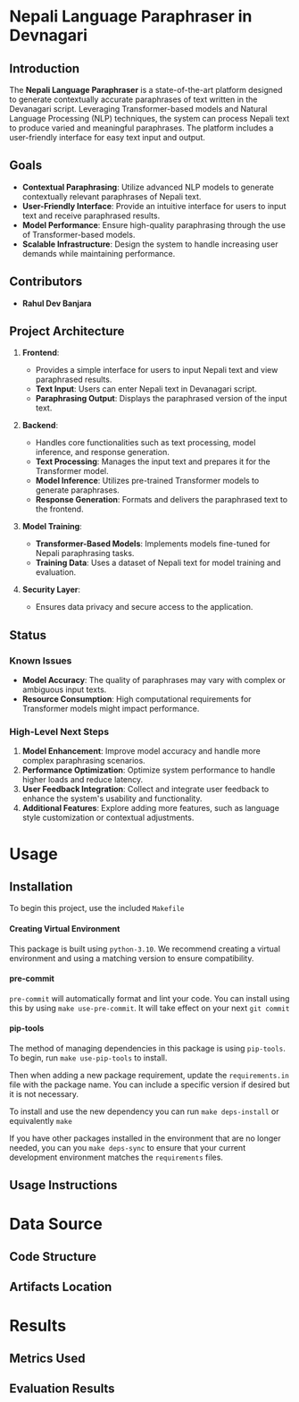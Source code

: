 # Nepali Language Paraphraser in Devnagari

## Introduction
The **Nepali Language Paraphraser** is a state-of-the-art platform designed to generate contextually accurate paraphrases of text written in the Devanagari script. Leveraging Transformer-based models and Natural Language Processing (NLP) techniques, the system can process Nepali text to produce varied and meaningful paraphrases. The platform includes a user-friendly interface for easy text input and output.

## Goals
- **Contextual Paraphrasing**: Utilize advanced NLP models to generate contextually relevant paraphrases of Nepali text.
- **User-Friendly Interface**: Provide an intuitive interface for users to input text and receive paraphrased results.
- **Model Performance**: Ensure high-quality paraphrasing through the use of Transformer-based models.
- **Scalable Infrastructure**: Design the system to handle increasing user demands while maintaining performance.

## Contributors
- **Rahul Dev Banjara**

## Project Architecture
1. **Frontend**:  
   - Provides a simple interface for users to input Nepali text and view paraphrased results.
   - **Text Input**: Users can enter Nepali text in Devanagari script.
   - **Paraphrasing Output**: Displays the paraphrased version of the input text.

2. **Backend**:  
   - Handles core functionalities such as text processing, model inference, and response generation.
   - **Text Processing**: Manages the input text and prepares it for the Transformer model.
   - **Model Inference**: Utilizes pre-trained Transformer models to generate paraphrases.
   - **Response Generation**: Formats and delivers the paraphrased text to the frontend.

3. **Model Training**:  
   - **Transformer-Based Models**: Implements models fine-tuned for Nepali paraphrasing tasks.
   - **Training Data**: Uses a dataset of Nepali text for model training and evaluation.

4. **Security Layer**:  
   - Ensures data privacy and secure access to the application.

## Status

### Known Issues
- **Model Accuracy**: The quality of paraphrases may vary with complex or ambiguous input texts.
- **Resource Consumption**: High computational requirements for Transformer models might impact performance.

### High-Level Next Steps
1. **Model Enhancement**: Improve model accuracy and handle more complex paraphrasing scenarios.
2. **Performance Optimization**: Optimize system performance to handle higher loads and reduce latency.
3. **User Feedback Integration**: Collect and integrate user feedback to enhance the system's usability and functionality.
4. **Additional Features**: Explore adding more features, such as language style customization or contextual adjustments.


# Usage
## Installation
To begin this project, use the included `Makefile`

#### Creating Virtual Environment

This package is built using `python-3.10`. 
We recommend creating a virtual environment and using a matching version to ensure compatibility.

#### pre-commit

`pre-commit` will automatically format and lint your code. You can install using this by using
`make use-pre-commit`. It will take effect on your next `git commit`

#### pip-tools

The method of managing dependencies in this package is using `pip-tools`. To begin, run `make use-pip-tools` to install. 

Then when adding a new package requirement, update the `requirements.in` file with 
the package name. You can include a specific version if desired but it is not necessary. 

To install and use the new dependency you can run `make deps-install` or equivalently `make`

If you have other packages installed in the environment that are no longer needed, you can you `make deps-sync` to ensure that your current development environment matches the `requirements` files. 

## Usage Instructions


# Data Source
## Code Structure
## Artifacts Location

# Results
## Metrics Used
## Evaluation Results
